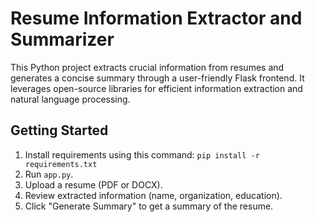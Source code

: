 # Resume Information Extractor and Summarizer

This Python project extracts crucial information from resumes and generates a concise summary through a user-friendly Flask frontend. It leverages open-source libraries for efficient information extraction and natural language processing.

## Getting Started
1. Install requirements using this command: `pip install -r requirements.txt`
2. Run `app.py`.
3. Upload a resume (PDF or DOCX).
4. Review extracted information (name, organization, education).
5. Click "Generate Summary" to get a summary of the resume.


